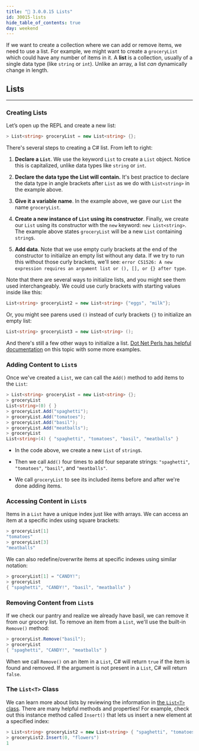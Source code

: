 ```yaml
---
title: "📓 3.0.0.15 Lists"
id: 30015-lists
hide_table_of_contents: true
day: weekend
---
```


If we want to create a collection where we can add or remove items, we need to use a list. For example, we might want to create a `groceryList` which could have any number of items in it. A  **list** is a collection, usually of a single data type (like `string` or `int`). Unlike an array, a list _can_ dynamically change in length.

## Lists
---

### Creating Lists

Let’s open up the REPL and create a new list:

```csharp
> List<string> groceryList = new List<string> {};
```

There's several steps to creating a C# list. From left to right:

1. **Declare a `List`**. We use the keyword `List` to create a `List` object. Notice this is capitalized, unlike data types like `string` or `int`.

2. **Declare the data type the List will contain.** It's best practice to declare the data type in angle brackets after `List` as we do with `List<string>` in the example above.

3. **Give it a variable name**. In the example above, we gave our `List` the name `groceryList`.

4. **Create a new instance of `List` using its constructor**. Finally, we create our `List` using its constructor with the `new` keyword: `new List<string>`. The example above states `groceryList` will be a new `List` containing `string`s.

5. **Add data**. Note that we use empty curly brackets at the end of the constructor to initialize an empty list without any data. If we try to run this without those curly brackets, we'll see: `error CS1526: A new expression requires an argument list or (), [], or {} after type`. 

Note that there are several ways to initialize lists, and you might see them used interchangeably. We could use curly brackets with starting values inside like this:

```csharp
List<string> groceryList2 = new List<string> {"eggs", "milk"};
```

Or, you might see parens used `()` instead of curly brackets `{}` to initialize an empty list:

```csharp
List<string> groceryList3 = new List<string> ();
```

And there's still a few other ways to initialize a list. [Dot Net Perls has helpful documentation](https://www.dotnetperls.com/initialize-list) on this topic with some more examples.

### Adding Content to `List`s

Once we've created a `List`, we can call the `Add()` method to add items to the `List`:

```csharp
> List<string> groceryList = new List<string> {};
> groceryList
List<string>(0) { }
> groceryList.Add("spaghetti");
> groceryList.Add("tomatoes");
> groceryList.Add("basil");
> groceryList.Add("meatballs");
> groceryList
List<string>(4) { "spaghetti", "tomatoes", "basil", "meatballs" }
```

* In the code above, we create a new `List` of `string`s.

* Then we call `Add()` four times to add four separate strings: `"spaghetti"`, `"tomatoes"`, `"basil"`, and `"meatballs"`.

* We call `groceryList` to see its included items before and after we're done adding items.

### Accessing Content in `List`s

Items in a `List` have a unique index just like with arrays. We can access an item at a specific index using square brackets:

```csharp
> groceryList[1]
"tomatoes"
> groceryList[3]
"meatballs"
```

We can also redefine/overwrite items at specific indexes using similar notation:

```csharp
> groceryList[1] = "CANDY!";
> groceryList
{ "spaghetti", "CANDY!", "basil", "meatballs" }
```

### Removing Content from `List`s

If we check our pantry and realize we already have basil, we can remove it from our grocery list. To remove an item from a `List`, we'll use the built-in `Remove()` method:

```csharp
> groceryList.Remove("basil");
> groceryList
{ "spaghetti", "CANDY!", "meatballs" }
```

When we call `Remove()` on an item in a `List`, C# will return `true` if the item is found and removed. If the argument is not present in a `List`, C# will return `false`.

### The `List<T>` Class

We can learn more about lists by reviewing the information in [the `List<T>` class](https://learn.microsoft.com/en-us/dotnet/api/system.collections.generic.list-1?view=net-6.0). There are many helpful methods and properties! For example, check out this instance method called `Insert()` that lets us insert a new element at a specified index:

```csharp
> List<string> groceryList2 = new List<string> { "spaghetti", "tomatoes", "basil", "meatballs" };
> groceryList2.Insert(0, "flowers")
1
```

